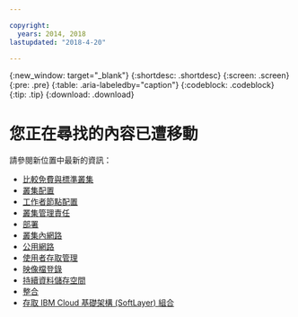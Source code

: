 ```yaml
---

copyright:
  years: 2014, 2018
lastupdated: "2018-4-20"

---
```


{:new_window: target="_blank"}
{:shortdesc: .shortdesc}
{:screen: .screen}
{:pre: .pre}
{:table: .aria-labeledby="caption"}
{:codeblock: .codeblock}
{:tip: .tip}
{:download: .download}

# 您正在尋找的內容已遭移動

請參閱新位置中最新的資訊：
 - [比較免費與標準叢集](cs_why.html#cluster_types)
 - [叢集配置](cs_clusters.html#planning_clusters)
 - [工作者節點配置](cs_clusters.html#planning_worker_nodes)
 - [叢集管理責任](cs_responsibilities.html)
 - [部署](cs_app.html#highly_available_apps)
 - [叢集內網路](cs_secure.html#in_cluster_network)
 - [公用網路](cs_network_planning.html#planning)
 - [使用者存取管理](cs_users.html#users)
 - [映像檔登錄](cs_images.html#planning)
 - [持續資料儲存空間](cs_storage.html#planning)
 - [整合](cs_integrations.html#integrations)
 - [存取 IBM Cloud 基礎架構 (SoftLayer) 組合](cs_infrastructure.html#unify_accounts)

